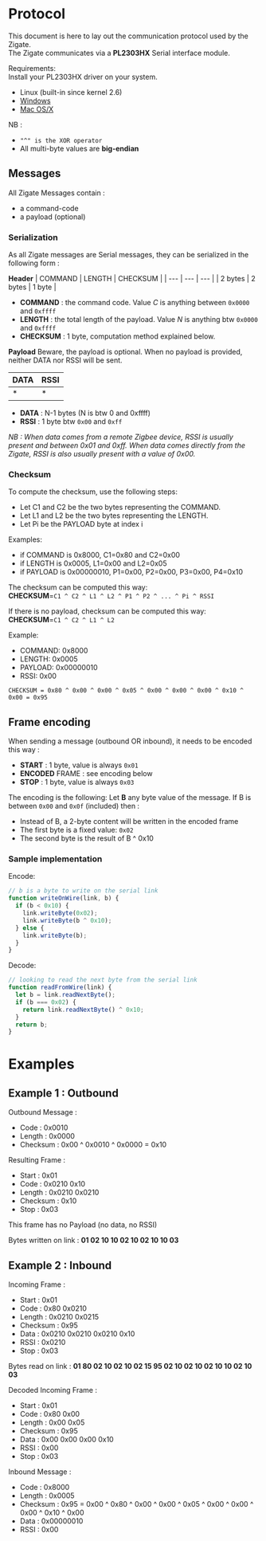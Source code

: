 # Protocol

This document is here to lay out the communication protocol used by the Zigate.  
The Zigate communicates via a **PL2303HX** Serial interface module.

Requirements:  
Install your PL2303HX driver on your system.
 * Linux (built-in since kernel 2.6)
 * [Windows](http://www.prolific.com.tw/US/ShowProduct.aspx?p_id=225&pcid=41)
 * [Mac OS/X](http://www.prolific.com.tw/US/ShowProduct.aspx?p_id=229&pcid=41)


NB :
 * `"^" is the XOR operator`
 * All multi-byte values are **big-endian**

## Messages

All Zigate Messages contain :
 * a command-code
 * a payload (optional)

### Serialization
As all Zigate messages are Serial messages, they can be serialized in the following form :

**Header**
| COMMAND | LENGTH | CHECKSUM |
| --- | --- | --- |
| 2 bytes | 2 bytes | 1 byte |

 * **COMMAND** : the command code. Value *C* is anything between `0x0000` and `0xffff`
 * **LENGTH** : the total length of the payload. Value *N* is anything btw `0x0000` and `0xffff`
 * **CHECKSUM** : 1 byte, computation method explained below.

**Payload**
Beware, the payload is optional. When no payload is provided, neither DATA nor RSSI will be sent.

| DATA | RSSI |
| --- | --- |
| * | * |

 * **DATA** : N-1 bytes (N is btw 0 and 0xffff)
 * **RSSI** : 1 byte btw `0x00` and `0xff`

*NB : When data comes from a remote Zigbee device, RSSI is usually present and between 0x01 and 0xff. When data comes directly from the Zigate, RSSI is also usually present with a value of 0x00.*

### Checksum
To compute the checksum, use the following steps:

 * Let C1 and C2 be the two bytes representing the COMMAND.
 * Let L1 and L2 be the two bytes representing the LENGTH.
 * Let Pi be the PAYLOAD byte at index i

Examples:
 * if COMMAND is 0x8000, C1=0x80 and C2=0x00
 * if LENGTH is 0x0005, L1=0x00 and L2=0x05
 * if PAYLOAD is 0x00000010, P1=0x00, P2=0x00, P3=0x00, P4=0x10

The checksum can be computed this way:  
**CHECKSUM**=`C1 ^ C2 ^ L1 ^ L2 ^ P1 ^ P2 ^ ... ^ Pi ^ RSSI`

If there is no payload, checksum can be computed this way:  
**CHECKSUM**=`C1 ^ C2 ^ L1 ^ L2`

Example:  
 * COMMAND: 0x8000
 * LENGTH: 0x0005
 * PAYLOAD: 0x00000010
 * RSSI: 0x00

`CHECKSUM = 0x80 ^ 0x00 ^ 0x00 ^ 0x05 ^ 0x00 ^ 0x00 ^ 0x00 ^ 0x10 ^ 0x00 = 0x95`

## Frame encoding

When sending a message (outbound OR inbound), it needs to be encoded this way :
 * **START** : 1 byte, value is always `0x01`
 * **ENCODED** FRAME : see encoding below
 * **STOP** : 1 byte, value is always `0x03`

The encoding is the following:
Let **B** any byte value of the message.
If B is between `0x00` and `0x0f` (included) then :
 * Instead of B, a 2-byte content will be written in the encoded frame
 * The first byte is a fixed value: `0x02`
 * The second byte is the result of B ^ 0x10

### Sample implementation

Encode:
```javascript
// b is a byte to write on the serial link
function writeOnWire(link, b) {
  if (b < 0x10) {
    link.writeByte(0x02);
    link.writeByte(b ^ 0x10);
  } else {
    link.writeByte(b);
  }
}
```

Decode:
```javascript
// looking to read the next byte from the serial link
function readFromWire(link) {
  let b = link.readNextByte();
  if (b === 0x02) {
    return link.readNextByte() ^ 0x10;
  }
  return b;
}
```

# Examples

## Example 1 : Outbound

Outbound Message :
 * Code : 0x0010
 * Length : 0x0000
 * Checksum : 0x00 ^ 0x0010 ^ 0x0000 = 0x10

Resulting Frame :
 * Start : 0x01
 * Code : 0x0210 0x10
 * Length : 0x0210 0x0210
 * Checksum : 0x10
 * Stop : 0x03

This frame has no Payload (no data, no RSSI)

Bytes written on link : **01 02 10 10 02 10 02 10 10 03**

## Example 2 : Inbound

Incoming Frame :
 * Start : 0x01
 * Code : 0x80 0x0210
 * Length : 0x0210 0x0215
 * Checksum : 0x95
 * Data : 0x0210 0x0210 0x0210 0x10
 * RSSI : 0x0210
 * Stop : 0x03

Bytes read on link : **01 80 02 10 02 10 02 15 95 02 10 02 10 02 10 10 02 10 03**

Decoded Incoming Frame :
 * Start : 0x01
 * Code : 0x80 0x00
 * Length : 0x00 0x05
 * Checksum : 0x95
 * Data : 0x00 0x00 0x00 0x10
 * RSSI : 0x00
 * Stop : 0x03

Inbound Message :
 * Code : 0x8000
 * Length : 0x0005
 * Checksum : 0x95 = 0x00 ^ 0x80 ^ 0x00 ^ 0x00 ^ 0x05 ^ 0x00 ^ 0x00 ^ 0x00 ^ 0x10 ^ 0x00
 * Data : 0x00000010
 * RSSI : 0x00
